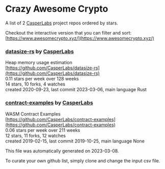 # Crazy Awesome Crypto
A list of 2 [CasperLabs](https://github.com/CasperLabs) project repos ordered by stars.  

Checkout the interactive version that you can filter and sort: 
[https://www.awesomecrypto.xyz/](https://www.awesomecrypto.xyz/)  


### [datasize-rs](https://github.com/CasperLabs/datasize-rs) by [CasperLabs](https://github.com/CasperLabs)  
Heap memory usage estimation  
[https://github.com/CasperLabs/datasize-rs](https://github.com/CasperLabs/datasize-rs)  
0.11 stars per week over 128 weeks  
14 stars, 10 forks, 4 watches  
created 2020-09-23, last commit 2023-03-06, main language Rust  


### [contract-examples](https://github.com/CasperLabs/contract-examples) by [CasperLabs](https://github.com/CasperLabs)  
WASM Contract Examples  
[https://github.com/CasperLabs/contract-examples](https://github.com/CasperLabs/contract-examples)  
0.06 stars per week over 211 weeks  
12 stars, 11 forks, 12 watches  
created 2019-02-15, last commit 2019-10-25, main language None  


This file was automatically generated on 2023-03-08.  

To curate your own github list, simply clone and change the input csv file.  